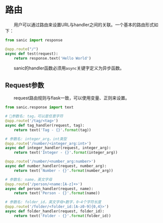 # 路由
&emsp;&emsp;用户可以通过路由来设置URL与handler之间的关联。一个基本的路由形式如下：
```python
from sanic import response

@app.route("/")
async def test(request):
    return response.text('Hello World')
```
&emsp;&emsp;sanic的handler函数必须用`async`关键字定义为异步函数。
## Request参数
&emsp;&emsp;request路由规则与flask一致，可以使用变量、正则来设置。
```python
from sanic.response import text

# 参数名: tag，可以是任意字符
@app.route('/tag/<tag>')
async def tag_handler(request, tag):
    return text('Tag - {}'.format(tag))

# 参数名: integer_arg，int类型
@app.route('/number/<integer_arg:int>')
async def integer_handler(request, integer_arg):
    return text('Integer - {}'.format(integer_arg))

@app.route('/number/<number_arg:number>')
async def number_handler(request, number_arg):
    return text('Number - {}'.format(number_arg))

# 参数名: name，英文字母
@app.route('/person/<name:[A-z]+>')
async def person_handler(request, name):
    return text('Person - {}'.format(name))

# 参数名: folder_id，英文字母+数字，0~4个字符长度
@app.route('/folder/<folder_id:[A-z0-9]{0,4}>')
async def folder_handler(request, folder_id):
    return text('Folder - {}'.format(folder_id))
```
